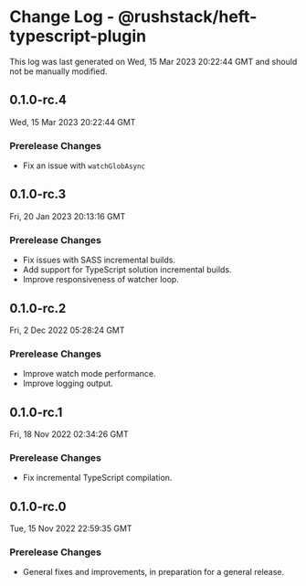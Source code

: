 # Change Log - @rushstack/heft-typescript-plugin

This log was last generated on Wed, 15 Mar 2023 20:22:44 GMT and should not be manually modified.

## 0.1.0-rc.4
Wed, 15 Mar 2023 20:22:44 GMT

### Prerelease Changes

- Fix an issue with `watchGlobAsync`

## 0.1.0-rc.3
Fri, 20 Jan 2023 20:13:16 GMT

### Prerelease Changes

- Fix issues with SASS incremental builds.
- Add support for TypeScript solution incremental builds.
- Improve responsiveness of watcher loop.

## 0.1.0-rc.2
Fri, 2 Dec 2022 05:28:24 GMT

### Prerelease Changes

- Improve watch mode performance.
- Improve logging output.

## 0.1.0-rc.1
Fri, 18 Nov 2022 02:34:26 GMT

### Prerelease Changes

- Fix incremental TypeScript compilation.

## 0.1.0-rc.0
Tue, 15 Nov 2022 22:59:35 GMT

### Prerelease Changes

- General fixes and improvements, in preparation for a general release.

